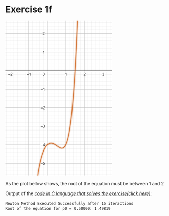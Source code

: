 # Exercise 1f

![plot](plot.png)

As the plot bellow shows, the root of the equation must be between 1 and 2

Output of the *[code in C language that solves the exercise(click here)](ex01f.c)*:
    
    Newton Method Executed Successfully after 15 iteractions
    Root of the equation for p0 = 0.50000: 1.49819